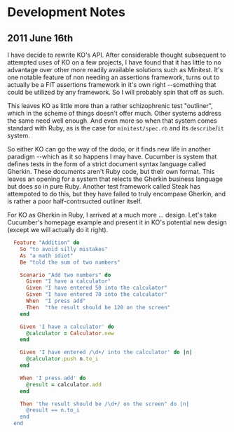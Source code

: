 # Development Notes

## 2011 June 16th

I have decide to rewrite KO's API. After considerable thought
subsequent to attempted uses of KO on a few projects, I have
found that it has little to no advantage over other more readily
available solutions such as Minitest. It's one notable feature
of non needing an assertions framework, turns out to actually
be a FIT assertions framework in it's own right --something that
could be utilized by any framework. So I will probably spin that
off as such.

This leaves KO as little more than a rather schizophrenic test
"outliner", which in the scheme of things doesn't offer much. 
Other systems address the same need well enough. And even more
so when that system comes standard with Ruby, as is the case 
for `minitest/spec.rb` and its `describe`/`it` system.

So either KO can go the way of the dodo, or it finds new life
in another paradigm --which as it so happens I may have.
Cucumber is system that defines tests in the form of a strict
document syntax language called Gherkin. These documents
aren't Ruby code, but their own format. This leaves an opening
for a system that relects the Gherkin business language
but does so in pure Ruby. Another test framework called Steak
has attempoted to do this, but they have failed to truly
encompase Gherkin, and is rather a poor half-contrsucted outliner
itself.

For KO as Gherkin in Ruby, I arrived at a much more ... design.
Let's take Cucumber's homepage example and present it in KO's
potential new design (except we will actually do it right).

```ruby
  Feature "Addition" do
    So "to avoid silly mistakes"
    As "a math idiot"
    Be "told the sum of two numbers"

    Scenario "Add two numbers" do
      Given "I have a calculator"
      Given "I have entered 50 into the calculator"
      Given "I have entered 70 into the calculator"
      When  "I press add"
      Then  "the result should be 120 on the screen"
    end

    Given 'I have a calculator' do
      @calculator = Calculator.new
    end

    Given 'I have entered /\d+/ into the calculator' do |n|
      @calculator.push n.to_i
    end

    When 'I press add' do
      @result = calculator.add
    end

    Then 'the result should be /\d+/ on the screen" do |n|
      @result == n.to_i
    end
  end
```

